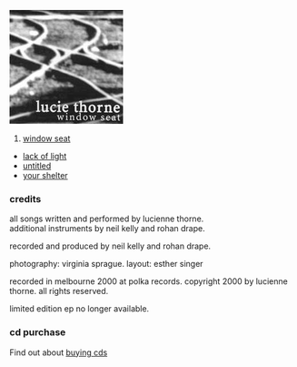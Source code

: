 <!--| ## window seat (ep) |-->

![window seat][8]

1.  [window seat][9]
-   [lack of light][10]
-   [untitled][11]
-   [your shelter][12]

  [8]: data/image/cover/window-seat.jpg
  [9]: songs/window-seat
  [10]: songs/lack-of-light
  [11]: songs/untitled
  [12]: songs/your-shelter

### credits

all songs written and performed by lucienne thorne.  
additional instruments by neil kelly and rohan drape.

recorded and produced by neil kelly and rohan drape.

photography: virginia sprague. layout: esther singer

recorded in melbourne 2000 at polka records. copyright 2000 by
lucienne thorne. all rights reserved.

limited edition ep no longer available.

### cd purchase

Find out about [buying cds][13]

  [13]: shop
